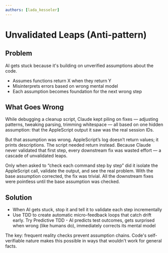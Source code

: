 ```yaml
---
authors: [lada_kesseler]
---
```


# Unvalidated Leaps (Anti-pattern)

## Problem
AI gets stuck because it's building on unverified assumptions about the code.
- Assumes functions return X when they return Y
- Misinterprets errors based on wrong mental model
- Each assumption becomes foundation for the next wrong step

## What Goes Wrong
While debugging a cleanup script, Claude kept piling on fixes — adjusting patterns, tweaking parsing, trimming whitespace — all based on one hidden assumption: that the AppleScript output it saw was the real session IDs.

But that assumption was wrong. AppleScript’s log doesn’t return values; it prints descriptions. The script needed return instead. Because Claude never validated that first step, every downstream fix was wasted effort — a cascade of unvalidated leaps.

Only when asked to “check each command step by step” did it isolate the AppleScript call, validate the output, and see the real problem. With the base assumption corrected, the fix was trivial. All the downstream fixes were pointless until the base assumption was checked.

## Solution
- When AI gets stuck, stop it and tell it to validate each step incrementally
- Use TDD to create automatic micro-feedback loops that catch drift early. Try Predictive TDD - AI predicts test outcomes, gets surprised when wrong (like humans do), immediately corrects its mental model

The key: frequent reality checks prevent assumption chains. Code's self-verifiable nature makes this possible in ways that wouldn't work for general facts.